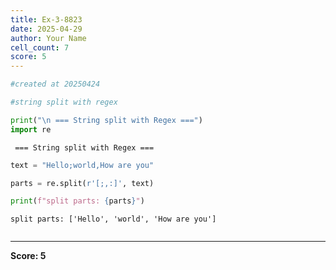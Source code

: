 ```yaml
---
title: Ex-3-8823
date: 2025-04-29
author: Your Name
cell_count: 7
score: 5
---
```


```python
#created at 20250424
```


```python
#string split with regex
```


```python
print("\n === String split with Regex ===")
import re
```

    
     === String split with Regex ===



```python
text = "Hello;world,How are you"
```


```python
parts = re.split(r'[;,:]', text)
```


```python
print(f"split parts: {parts}")
```

    split parts: ['Hello', 'world', 'How are you']



```python

```


---
**Score: 5**